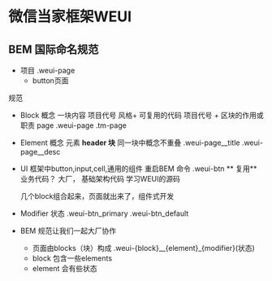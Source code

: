 # 微信当家框架WEUI

## BEM 国际命名规范

- 项目 .weui-page
    - button页面

规范 

- Block 概念
    一块内容  项目代号 风格+ 可复用的代码
    项目代号 + 区块的作用或职责 page
    .weui-page
    .tm-page
- Element 概念
    元素 __header
        块__
    同一块中概念不重叠
    .weui-page__title
    .weui-page__desc
- UI 框架中button,input,cell,通用的组件
    重启BEM 命令
    .weui-btn  ** 复用**
    业务代码？
    大厂，
    基础架构代码  学习WEUI的源码

    几个block组合起来，页面就出来了，组件式开发
- Modifier
    状态
    .weui-btn_primary
    .weui-btn_default
- BEM 规范让我们一起大厂协作
    - 页面由blocks（块）构成 .weui-{block}__{element}_{modifier}(状态)
    - block 包含一些elements
    - element 会有些状态
    